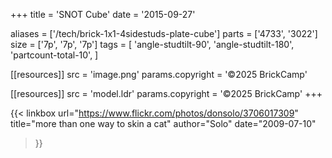 +++
title = 'SNOT Cube'
date  = '2015-09-27'

aliases = ['/tech/brick-1x1-4sidestuds-plate-cube']
parts = ['4733', '3022']
size  = ['7p', '7p', '7p']
tags  = [
  'angle-studtilt-90',
  'angle-studtilt-180',
  'partcount-total-10',
]

[[resources]]
src              = 'image.png'
params.copyright = '©2025 BrickCamp'

[[resources]]
src              = 'model.ldr'
params.copyright = '©2025 BrickCamp'
+++

{{< linkbox
    url="https://www.flickr.com/photos/donsolo/3706017309"
    title="more than one way to skin a cat"
    author="Solo"
    date="2009-07-10"
>}}
